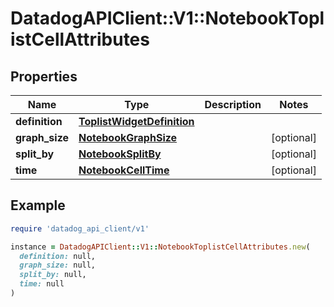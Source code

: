 # DatadogAPIClient::V1::NotebookToplistCellAttributes

## Properties

| Name | Type | Description | Notes |
| ---- | ---- | ----------- | ----- |
| **definition** | [**ToplistWidgetDefinition**](ToplistWidgetDefinition.md) |  |  |
| **graph_size** | [**NotebookGraphSize**](NotebookGraphSize.md) |  | [optional] |
| **split_by** | [**NotebookSplitBy**](NotebookSplitBy.md) |  | [optional] |
| **time** | [**NotebookCellTime**](NotebookCellTime.md) |  | [optional] |

## Example

```ruby
require 'datadog_api_client/v1'

instance = DatadogAPIClient::V1::NotebookToplistCellAttributes.new(
  definition: null,
  graph_size: null,
  split_by: null,
  time: null
)
```

